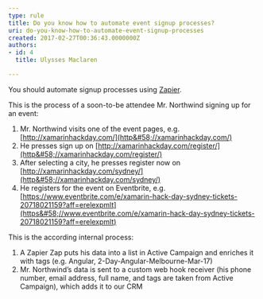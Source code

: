 ```yaml
---
type: rule
title: Do you know how to automate event signup processes?
uri: do-you-know-how-to-automate-event-signup-processes
created: 2017-02-27T00:36:43.0000000Z
authors:
- id: 4
  title: Ulysses Maclaren

---
```


 ​You should automate signup processes using [Zapier](https&#58;//zapier.com/).



 
This is the process of a soon-to-be attendee Mr. Northwind signing up for an event:



1. Mr. Northwind visits one of the event pages, e.g. [http://xamarinhackday.com/](http&#58;//xamarinhackday.com/)
2. He presses sign up on [http://xamarinhackday.com/register/](http&#58;//xamarinhackday.com/register/)
3. After selecting a city, he presses register now on [http://xamarinhackday.com/sydney/](http&#58;//xamarinhackday.com/sydney/)
4. He registers for the event on Eventbrite, e.g. [https://www.eventbrite.com/e/xamarin-hack-day-sydney-tickets-20718021159?aff=erelexpmlt​](https&#58;//www.eventbrite.com/e/xamarin-hack-day-sydney-tickets-20718021159?aff=erelexpmlt)





This is the according internal process:

1. A Zapier Zap puts his data into a list in Active Campaign and enriches it with tag​s (e.g. Angular, 2-Day-Angular-Melbourne-Mar-17)
2. Mr. Northwind’s data is sent to a custom web hook​ receiver​ (his phone number, email address, full name, and tags are taken from Active Campaign), which adds it to our CRM​





